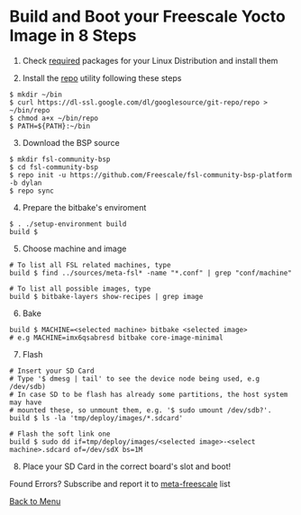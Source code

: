 # Build and Boot your Freescale Yocto Image in 8 Steps

1. Check [required](http://www.yoctoproject.org/docs/1.4/ref-manual/ref-manual.html#required-packages-for-the-host-development-system) packages for your Linux Distribution and install them

2. Install the [repo](http://source.android.com/source/developing.html) utility following
these steps

~~~~ {.bash}
$ mkdir ~/bin
$ curl https://dl-ssl.google.com/dl/googlesource/git-repo/repo > ~/bin/repo
$ chmod a+x ~/bin/repo
$ PATH=${PATH}:~/bin
~~~~

3. Download the BSP source

~~~~ {.bash}
$ mkdir fsl-community-bsp
$ cd fsl-community-bsp
$ repo init -u https://github.com/Freescale/fsl-community-bsp-platform -b dylan
$ repo sync
~~~~

4. Prepare the bitbake's enviroment

~~~~ {.bash}
$ . ./setup-environment build
build $
~~~~

5. Choose machine and image

~~~~ {.bash}
# To list all FSL related machines, type
build $ find ../sources/meta-fsl* -name "*.conf" | grep "conf/machine"

# To list all possible images, type
build $ bitbake-layers show-recipes | grep image
~~~~

6. Bake

~~~~ {.bash}
build $ MACHINE=<selected machine> bitbake <selected image>
# e.g MACHINE=imx6qsabresd bitbake core-image-minimal
~~~~

7. Flash

~~~~ {.bash}
# Insert your SD Card
# Type '$ dmesg | tail' to see the device node being used, e.g /dev/sdb)
# In case SD to be flash has already some partitions, the host system may have 
# mounted these, so unmount them, e.g. '$ sudo umount /dev/sdb?'.
build $ ls -la 'tmp/deploy/images/*.sdcard'

# Flash the soft link one
build $ sudo dd if=tmp/deploy/images/<selected image>-<select machine>.sdcard of=/dev/sdX bs=1M
~~~~

8. Place your SD Card in the correct board's slot and boot!

Found Errors? Subscribe and report it to [meta-freescale](https://lists.yoctoproject.org/listinfo/meta-freescale) list

[Back to Menu](./menu.html#(2))
